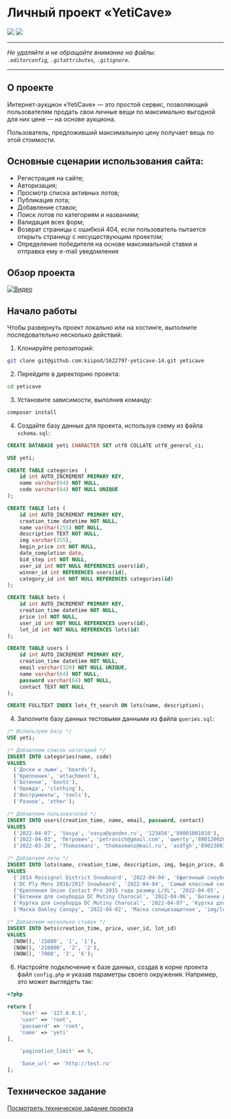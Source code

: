 # Личный проект «YetiCave»

<p align="left">
<img src="https://img.shields.io/badge/php-%5E8.0-blue">
<img src="https://img.shields.io/badge/mysql-latest-orange">
</p>

---

_Не удаляйте и не обращайте внимание на файлы:_<br>
_`.editorconfig`, `.gitattributes`, `.gitignore`._

---

## О проекте

Интернет-аукцион «YetiCave» — это простой сервис, позволяющий пользователям продать свои личные вещи по максимально выгодной для них цене — на основе аукциона.

Пользователь, предложивший максимальную цену получает вещь по этой стоимости.

## Основные сценарии использования сайта:

- Регистрация на сайте;
- Авторизация;
- Просмотр списка активных лотов;
- Публикация лота;
- Добавление ставок;
- Поиск лотов по категориям и названиям;
- Валидация всех форм;
- Возврат страницы с ошибкой 404, если пользователь пытается открыть страницу с несуществующим проектом;
- Определение победителя на основе максимальной ставки и отправка ему e-mail уведомления

## Обзор проекта

[![Видео](https://up.htmlacademy.ru/assets/intensives/php/14/projects/yeticave/image.jpg)](https://www.youtube.com/watch?v=eP-vjex0Wfw)

## Начало работы

Чтобы развернуть проект локально или на хостинге, выполните последовательно несколько действий:

1. Клонируйте репозиторий:

```bash
git clone git@github.com:kiipod/1622797-yeticave-14.git yeticave
```

2. Перейдите в директорию проекта:

```bash
cd yeticave
```

3. Установите зависимости, выполнив команду:

```bash
composer install
```

4. Создайте базу данных для проекта, используя схему из файла `schema.sql`:

```sql
CREATE DATABASE yeti CHARACTER SET utf8 COLLATE utf8_general_ci;

USE yeti;

CREATE TABLE categories  (
    id int AUTO_INCREMENT PRIMARY KEY,
    name varchar(64) NOT NULL,
    code varchar(64) NOT NULL UNIQUE
);

CREATE TABLE lots (
    id int AUTO_INCREMENT PRIMARY KEY,
    creation_time datetime NOT NULL,
    name varchar(255) NOT NULL,
    description TEXT NOT NULL,
    img varchar(255),
    begin_price int NOT NULL,
    date_completion date,
    bid_step int NOT NULL,
    user_id int NOT NULL REFERENCES users(id),
    winner_id int REFERENCES users(id),
    category_id int NOT NULL REFERENCES categories(id)
);

CREATE TABLE bets (
    id int AUTO_INCREMENT PRIMARY KEY,
    creation_time datetime NOT NULL,
    price int NOT NULL,
    user_id int NOT NULL REFERENCES users(id),
    lot_id int NOT NULL REFERENCES lots(id)
);

CREATE TABLE users (
    id int AUTO_INCREMENT PRIMARY KEY,
    creation_time datetime NOT NULL,
    email varchar(320) NOT NULL UNIQUE,
    name varchar(64) NOT NULL,
    password varchar(64) NOT NULL,
    contact TEXT NOT NULL
);

CREATE FULLTEXT INDEX lots_ft_search ON lots(name, description);
```

4. Заполните базу данных тестовыми данными из файла `queries.sql`:

```sql
/* Используем базу */
USE yeti;

/* Добавляем список категорий */
INSERT INTO categories(name, code)
VALUES
  ('Доски и лыжи', 'boards'),
  ('Крепления', 'attachment'),
  ('Ботинки', 'boots'),
  ('Одежда', 'clothing'),
  ('Инструменты', 'tools'),
  ('Разное', 'other');

/* Добавляем пользователей */
INSERT INTO users(creation_time, name, email, password, contact)
VALUES
  ('2022-04-07', 'Vasya', 'vasya@yandex.ru', '123456','89001001010'),
  ('2022-04-03', 'Петрович', 'petrovich@gmail.com', 'qwerty','89012002020'),
  ('2022-03-28', 'Thomasmanz', 'thomasmanz@mail.ru', 'asdfgh','89023003030');

/* Добавляем лоты */
INSERT INTO lots(name, creation_time, description, img, begin_price, date_completion, bid_step, user_id, winner_id, category_id)
VALUES
  ('2014 Rossignol District Snowboard', '2022-04-04', 'Офигенный сноуборд', 'img/lot-1.jpg', '10999', '2022-05-15', '1000', '1', '2', '1'),
  ('DC Ply Mens 2016/2017 Snowboard', '2022-04-04', 'Самый классный сноуборд для профессионалов', 'img/lot-2.jpg', '159999', '2022-05-12', '1000', '2', '2', '1'),
  ('Крепления Union Contact Pro 2015 года размер L/XL', '2022-04-05', 'Крепления для ботинок', 'img/lot-3.jpg', '8000', '2022-05-10', '500', '3', '1', '2'),
  ('Ботинки для сноуборда DC Mutiny Charocal', '2022-04-06', 'Ботинки для сноуборда', 'img/lot-4.jpg', '10999', '2022-05-17', '1000', '1', '2', '3'),
  ('Куртка для сноуборда DC Mutiny Charocal', '2022-04-07', 'Куртка для зимних покатушек', 'img/lot-5.jpg', '7500', '2022-05-14', '500', '2', '3', '4'),
  ('Маска Oakley Canopy', '2022-04-02', 'Маска солнцезащитная', 'img/lot-6.jpg', '5400', '2022-05-15', '500', '1', '2', '6');

/* Добавляем несколько ставок */
INSERT INTO bets(creation_time, price, user_id, lot_id)
VALUES
  (NOW(), '15000', '1', '1'),
  (NOW(), '210000', '2', '2'),
  (NOW(), '7000', '3', '6');
```

6. Настройте подключение к базе данных, создав в корне проекта файл `config.php` и указав параметры своего окружения. Например, это может выглядеть так:

```php
<?php

return [
    'host' => '127.0.0.1',
    'user' => 'root',
    'password' => 'root',
    'name' => 'yeti'
],

    'pagination_limit' => 9,

    'base_url' => 'http://test.ru'
];
```

## Техническое задание

[Посмотреть техническое задание проекта](tz.md)
